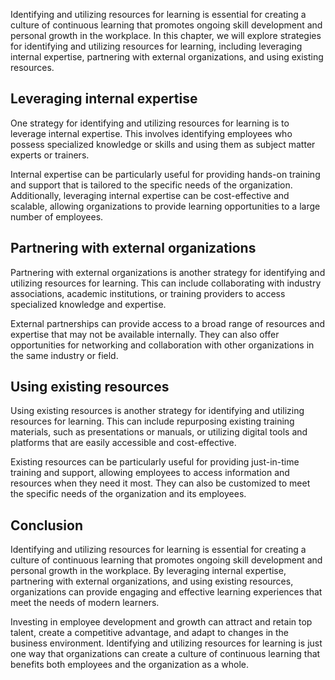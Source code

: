 
Identifying and utilizing resources for learning is essential for creating a culture of continuous learning that promotes ongoing skill development and personal growth in the workplace. In this chapter, we will explore strategies for identifying and utilizing resources for learning, including leveraging internal expertise, partnering with external organizations, and using existing resources.

Leveraging internal expertise
-----------------------------

One strategy for identifying and utilizing resources for learning is to leverage internal expertise. This involves identifying employees who possess specialized knowledge or skills and using them as subject matter experts or trainers.

Internal expertise can be particularly useful for providing hands-on training and support that is tailored to the specific needs of the organization. Additionally, leveraging internal expertise can be cost-effective and scalable, allowing organizations to provide learning opportunities to a large number of employees.

Partnering with external organizations
--------------------------------------

Partnering with external organizations is another strategy for identifying and utilizing resources for learning. This can include collaborating with industry associations, academic institutions, or training providers to access specialized knowledge and expertise.

External partnerships can provide access to a broad range of resources and expertise that may not be available internally. They can also offer opportunities for networking and collaboration with other organizations in the same industry or field.

Using existing resources
------------------------

Using existing resources is another strategy for identifying and utilizing resources for learning. This can include repurposing existing training materials, such as presentations or manuals, or utilizing digital tools and platforms that are easily accessible and cost-effective.

Existing resources can be particularly useful for providing just-in-time training and support, allowing employees to access information and resources when they need it most. They can also be customized to meet the specific needs of the organization and its employees.

Conclusion
----------

Identifying and utilizing resources for learning is essential for creating a culture of continuous learning that promotes ongoing skill development and personal growth in the workplace. By leveraging internal expertise, partnering with external organizations, and using existing resources, organizations can provide engaging and effective learning experiences that meet the needs of modern learners.

Investing in employee development and growth can attract and retain top talent, create a competitive advantage, and adapt to changes in the business environment. Identifying and utilizing resources for learning is just one way that organizations can create a culture of continuous learning that benefits both employees and the organization as a whole.
